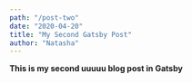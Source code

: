 ```yaml
---
path: "/post-two"
date: "2020-04-20"
title: "My Second Gatsby Post"
author: "Natasha"
---
```


**This is my second uuuuu blog post in Gatsby**
